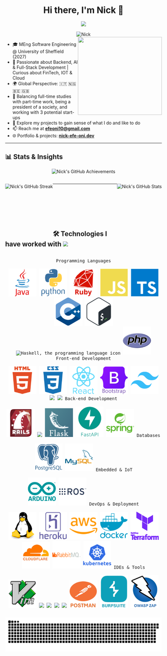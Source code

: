 <h1 align="center">Hi there, I'm Nick 👋</h1>

<p align='center'>
  <img src="https://readme-typing-svg.herokuapp.com?color=%2336BCF7&size=25&center=true&vCenter=true&width=783&height=75&lines=I'm+Nick+Efe+Oni,+a+Software+Engineering+Student++++;A+Full+Stack+Developer+and+an+Automation+Enthusiast;">
</p>
<div align='center'>
    <img src="https://komarev.com/ghpvc/?username=VictoriousWealth&label=PROFILE%20VIEWS&color=blue&style=flat?" alt="Nick" height=25px, width=190px />
  
</div>

<img align="right" src="https://media.giphy.com/media/QvpqTCiEcwtvx6wwJK/giphy.gif" width="270" height="250" frameBorder="0" class="giphy-embed" allowFullScreen />


<ul>
  <li>🎓 MEng Software Engineering @ University of Sheffield (2027)</li>
  <li>🔭 Passionate about Backend, AI & Full-Stack Development | Curious about FinTech, IOT & Cloud</li>
  <li>🌍 Global Perspective: 🇮🇹 🇳🇬 🇧🇪 🇬🇧</li>
  <li>💼 Balancing full-time studies with part-time work, being a president of a society, and working with 3 potential start-ups</li>
  <li>🚀 Explore my projects to gain sense of what I do and like to do</li>
  <li>📫 Reach me at <a href="mailto:efeoni10@gmail.com"><b>efeoni10@gmail.com</b></a></li>
  <li>🌐 Portfolio & projects: <a href="https://nick-efe-oni.dev" target="_blank"><b>nick-efe-oni.dev</b></a></li>
</ul>

---

## 📊 Stats & Insights


<div align="center">
  <img src="https://github-profile-summary-cards.vercel.app/api/cards/profile-details?username=VictoriousWealth&theme=tokyonight" alt="Nick's GitHub Achievements" />
</div>

<br>

<img align="left" src="https://github-readme-streak-stats.herokuapp.com/?user=VictoriousWealth&theme=tokyonight" alt="Nick's GitHub Streak" height="180em" /><img align="right" src="https://github-readme-stats.vercel.app/api?username=VictoriousWealth&show_icons=true&theme=tokyonight" alt="Nick's GitHub Stats" height="180em" />

---
<br/><br/><br/><br/><br/><br/>

## 🛠️ Technologies I have worked with <img src="https://media2.giphy.com/media/QssGEmpkyEOhBCb7e1/giphy.gif?cid=ecf05e47a0n3gi1bfqntqmob8g9aid1oyj2wr3ds3mg700bl&rid=giphy.gif" width=32px>

<p style="display: inline-block; text-align: center;">
  
  <kbd>
    <kbd>Programming Languages</kbd>
    <br><br>
    <img title='Java' alt='Java, the programming language icon' width="90px" src="https://github.com/devicons/devicon/blob/v2.16.0/icons/java/java-original-wordmark.svg" />
    <img title='Python' alt='Python, the programming language icon' width="90px" src="https://github.com/devicons/devicon/blob/v2.16.0/icons/python/python-original-wordmark.svg" />
    <img title='Ruby' alt='Ruby, the programming language icon' width="90px" src="https://github.com/devicons/devicon/blob/v2.16.0/icons/ruby/ruby-plain-wordmark.svg" />
    <img title='JavaScript' alt='JavaScript, the programming language icon' width="90px" src="https://github.com/devicons/devicon/blob/v2.16.0/icons/javascript/javascript-plain.svg" />
    <img title='TypeScript' alt='TypeScript, the programming language icon' width="90px" src="https://github.com/devicons/devicon/blob/v2.16.0/icons/typescript/typescript-original.svg" />
    <img title='C++' alt='C++, the programming language icon' width="90px" src="https://github.com/devicons/devicon/blob/v2.16.0/icons/cplusplus/cplusplus-original.svg" />
    <img title='Bash' alt='Bash, the programming language icon' width="90px" src="https://github.com/devicons/devicon/blob/v2.16.0/icons/bash/bash-original.svg" />
    <img title='Haskell' alt='Haskell, the programming language icon' width="90px" src="https://cdn.jsdelivr.net/gh/devicons/devicon/icons/haskell/haskell-original.svg" />
    <img title='PHP' alt='PHP, the programming language icon' width="90px" src="https://github.com/devicons/devicon/blob/v2.16.0/icons/php/php-original.svg" />
  </kbd>
  
  <br>

  <kbd>
    <kbd>Front-end Development</kbd>
    <br><br>
    <img width="90px" src="https://github.com/devicons/devicon/blob/v2.16.0/icons/html5/html5-plain-wordmark.svg" />
    <img width="90px" src="https://github.com/devicons/devicon/blob/v2.16.0/icons/css3/css3-plain-wordmark.svg" />
    <img width="90px" src="https://github.com/devicons/devicon/blob/v2.16.0/icons/react/react-original-wordmark.svg" />
    <img width="90px" src="https://github.com/devicons/devicon/blob/v2.16.0/icons/bootstrap/bootstrap-original-wordmark.svg" />
    <img width="90px" src="https://github.com/devicons/devicon/blob/v2.16.0/icons/tailwindcss/tailwindcss-original.svg" />
    <img width="90px" src="https://cdn.jsdelivr.net/gh/devicons/devicon/icons/sass/sass-original.svg" />
    <img width="90px" src="https://cdn.jsdelivr.net/gh/devicons/devicon/icons/nextjs/nextjs-original.svg" />
  </kbd>

  <kbd>
    <kbd>Back-end Development</kbd>
    <br><br>
    <img width="90px" src="https://github.com/devicons/devicon/blob/v2.16.0/icons/rails/rails-original-wordmark.svg" />
    <img width="90px" src="https://miro.medium.com/v2/resize:fit:600/format:webp/1*NIAh2_nKxPwK3gq2Jgrcfw.png" />
    <img width="90px" src="https://github.com/VictoriousWealth/VictoriousWealth/blob/main/flask-icon-greenish" />
    <img width="90px" src="https://github.com/VictoriousWealth/VictoriousWealth/blob/main/fast-api-icon" />
    <img width="90px" src="https://github.com/devicons/devicon/blob/v2.16.0/icons/spring/spring-original-wordmark.svg" />
  </kbd>

  <kbd>
    <kbd>Databases</kbd>
    <br><br>
    <img width="90px" src="https://github.com/devicons/devicon/blob/v2.16.0/icons/postgresql/postgresql-plain-wordmark.svg" />
    <img width="90px" src="https://github.com/devicons/devicon/blob/v2.16.0/icons/mysql/mysql-original-wordmark.svg" />
  </kbd>

  <kbd>
    <kbd>Embedded & IoT</kbd>
    <br><br>
    <img width="90px" src="https://github.com/devicons/devicon/blob/v2.16.0/icons/arduino/arduino-original-wordmark.svg" />
    <img width="90px" src="https://github.com/devicons/devicon/blob/v2.16.0/icons/ros/ros-original-wordmark.svg" />
  </kbd>

  <kbd>
    <kbd>DevOps & Deployment</kbd>
    <br><br>
    <img width="90px" src="https://github.com/devicons/devicon/blob/v2.16.0/icons/linux/linux-original.svg" />
    <img width="90px" src="https://github.com/devicons/devicon/blob/v2.16.0/icons/heroku/heroku-original-wordmark.svg" />
    <img width="90px" src="https://github.com/devicons/devicon/blob/v2.16.0/icons/amazonwebservices/amazonwebservices-plain-wordmark.svg" />
    <img width="90px" src="https://github.com/devicons/devicon/blob/v2.16.0/icons/docker/docker-plain-wordmark.svg" />
    <img width="90px" src="https://github.com/VictoriousWealth/VictoriousWealth/blob/main/terraform-icon-purple" /> 
    <img width="90px" src="https://github.com/VictoriousWealth/VictoriousWealth/blob/main/cloudflare-icon.png" /> 
    <img width="90px" src="https://github.com/devicons/devicon/blob/v2.16.0/icons/rabbitmq/rabbitmq-original-wordmark.svg" /> 
    <img width="90px" src="https://github.com/devicons/devicon/blob/v2.16.0/icons/kubernetes/kubernetes-plain-wordmark.svg" /> 
  </kbd>
  
  

  <kbd>
    <kbd>IDEs & Tools</kbd>
    <br><br>
    <img width="90px" src="https://github.com/devicons/devicon/blob/v2.16.0/icons/vim/vim-original.svg" />
    <img width="90px" src="https://cdn.jsdelivr.net/gh/devicons/devicon/icons/vscode/vscode-original.svg" />
    <img width="90px" src="https://cdn.jsdelivr.net/gh/devicons/devicon/icons/intellij/intellij-original.svg" />
    <img width="90px" src="https://cdn.jsdelivr.net/gh/devicons/devicon/icons/pycharm/pycharm-original.svg" />
    <img width="90px" src="https://cdn.jsdelivr.net/gh/devicons/devicon/icons/eclipse/eclipse-original.svg" />
    <img width="90px" src="https://github.com/VictoriousWealth/VictoriousWealth/blob/main/postman-icon.png" />
    <img width="90px" src="https://github.com/VictoriousWealth/VictoriousWealth/blob/main/burpsuite-icon.png" />
    <img width="90px" src="https://github.com/VictoriousWealth/VictoriousWealth/blob/main/owasp-zap-icon.png" />
  </kbd>

</p>


![snake gif](https://github.com/TekyaygilFethi/TekyaygilFethi/blob/output/github-contribution-grid-snake.svg)











